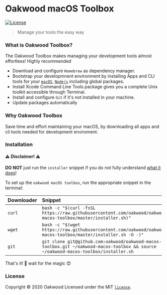 # Oakwood macOS Toolbox

[![License](https://img.shields.io/github/license/oakwood/oakwood-macos-toolbox)](https://github.com/oakwood/oakwood-macos-toolbox/blob/master/LICENSE)

> Manage your tools the easy way

### What is Oakwood Toolbox?

The Oakwood Toolbox makes managing your development tools almost effortless! Highly recommended

- Download and configure `Homebrew` as dependency manager.
- Bootstrap your developmnent environment by installing Apps and CLI tools for your [`macOS`](scripts/macos/bootstrap.sh), [`Nodejs`](scripts/macos/nodejs.sh) including global packages.
- Install Xcode Command Line Tools package gives you a complete Unix toolkit accessible through Terminal.
- Install and configure `Git` if it's not installed in your machine.
- Update packages automatically


### Why Oakwood Toolbox

Save time and effort maintaining your macOS, by downloading all apps and cli tools needed for development enviroment.

### Installation

#### ⚠️ Disclaimer! ⚠️
**DO NOT** just run the `installer` snippet if you do not fully understand [what it does](./installer.sh)!

To set up the `oakwood macOS toolbox`, run the appropriate snippet in the terminal:

| Downloader | Snippet                                                                                                                             |
| :--------- | :---------------------------------------------------------------------------------------------------------------------------------- |
| `curl`     | `bash -c "$(curl -fsSL https://raw.githubusercontent.com/oakwood/oakwood-macos-toolbox/master/installer.sh)"`                       |
| `wget`     | `bash -c "$(wget https://raw.githubusercontent.com/oakwood/oakwood-macos-toolbox/master/installer.sh -O -)"`                        |
| `git`      | `git clone git@github.com:oakwood/oakwood-macos-toolbox.git ~/oakwood-macos-toolbox && source ~/oakwood-macos-toolbox/installer.sh` |

That's it! 🎉 wait for the magic 😍

### License

Copyright © 2020 Oakwood
Licensed under the MIT [`license`](LICENSE).
